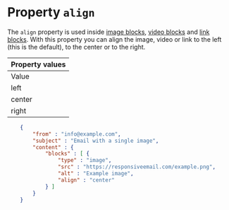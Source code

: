 # Property `align`

The `align` property is used inside [image blocks](/support/json/block-image), [video blocks](/support/json/block-video) and [link blocks](/support/json/block-link). With this property you can align the
image, video or link to the left (this is the default), to the center or to the right.

| Property values |
| --- |
| Value | Description |
| left | Align element to the left |
| center | Align element to the center |
| right | Align element to the right |


````json
    {
        "from" : "info@example.com",
        "subject" : "Email with a single image",
        "content" : {
            "blocks" : [ {
                "type" : "image",
                "src" : "https://responsiveemail.com/example.png",
                "alt" : "Example image",
                "align" : "center"
            } ]
        }
    }
````
